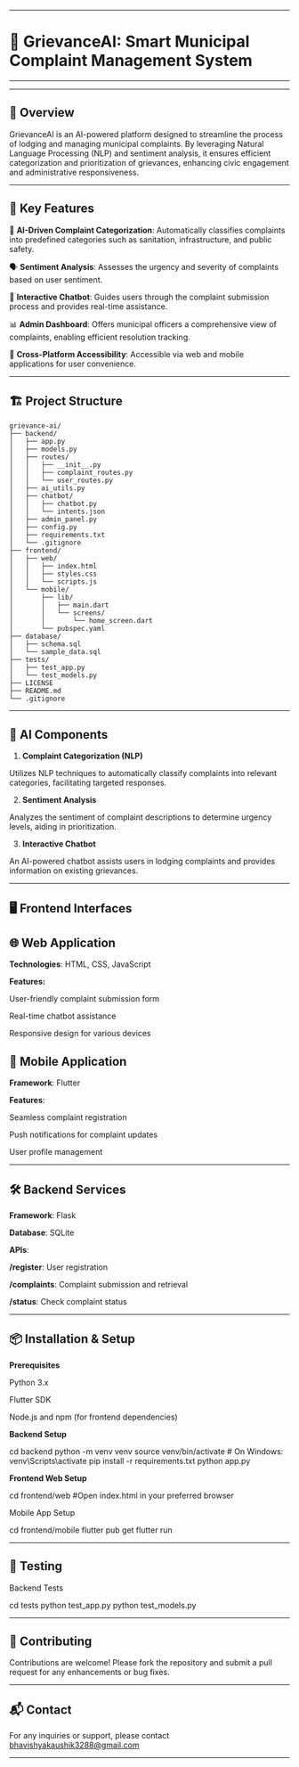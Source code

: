 
---

# 🧾 **GrievanceAI**: Smart Municipal Complaint Management System


---

---

## 📌 **Overview**

GrievanceAI is an AI-powered platform designed to streamline the process of lodging and managing municipal complaints. By leveraging Natural Language Processing (NLP) and sentiment analysis, it ensures efficient categorization and prioritization of grievances, enhancing civic engagement and administrative responsiveness.


---

## 🚀 **Key Features**

🤖 **AI-Driven Complaint Categorization**: Automatically classifies complaints into predefined categories such as sanitation, infrastructure, and public safety.

🗣️ **Sentiment Analysis**: Assesses the urgency and severity of complaints based on user sentiment.

💬 **Interactive Chatbot**: Guides users through the complaint submission process and provides real-time assistance.

📊 **Admin Dashboard**: Offers municipal officers a comprehensive view of complaints, enabling efficient resolution tracking.

📱 **Cross-Platform Accessibility**: Accessible via web and mobile applications for user convenience.



---

## 🏗️ **Project Structure**
```
grievance-ai/
├── backend/
│   ├── app.py
│   ├── models.py
│   ├── routes/
│   │   ├── __init__.py
│   │   ├── complaint_routes.py
│   │   └── user_routes.py
│   ├── ai_utils.py
│   ├── chatbot/
│   │   ├── chatbot.py
│   │   └── intents.json
│   ├── admin_panel.py
│   ├── config.py
│   ├── requirements.txt
│   └── .gitignore
├── frontend/
│   ├── web/
│   │   ├── index.html
│   │   ├── styles.css
│   │   └── scripts.js
│   └── mobile/
│       ├── lib/
│       │   ├── main.dart
│       │   └── screens/
│       │       └── home_screen.dart
│       └── pubspec.yaml
├── database/
│   ├── schema.sql
│   └── sample_data.sql
├── tests/
│   ├── test_app.py
│   └── test_models.py
├── LICENSE
├── README.md
└── .gitignore
```

---

## 🧠 **AI Components**

1. **Complaint Categorization (NLP)**

Utilizes NLP techniques to automatically classify complaints into relevant categories, facilitating targeted responses.

2. **Sentiment Analysis**

Analyzes the sentiment of complaint descriptions to determine urgency levels, aiding in prioritization.

3. **Interactive Chatbot**

An AI-powered chatbot assists users in lodging complaints and provides information on existing grievances.


---

## 🖥️ **Frontend Interfaces**

## 🌐 **Web Application**

**Technologies**: HTML, CSS, JavaScript

**Features:**

User-friendly complaint submission form

Real-time chatbot assistance

Responsive design for various devices



## 📱 **Mobile Application**

**Framework**: Flutter

**Features**:

Seamless complaint registration

Push notifications for complaint updates

User profile management




---

## 🛠️ **Backend Services**

**Framework**: Flask

**Database**: SQLite

**APIs**:

**/register**: User registration

**/complaints**: Complaint submission and retrieval

**/status**: Check complaint status




---

## 📦 **Installation & Setup**

**Prerequisites**

Python 3.x

Flutter SDK

Node.js and npm (for frontend dependencies)

**Backend Setup**

cd backend
python -m venv venv
source venv/bin/activate  # On Windows: venv\Scripts\activate
pip install -r requirements.txt
python app.py

**Frontend Web Setup**

cd frontend/web
#Open index.html in your preferred browser

Mobile App Setup

cd frontend/mobile
flutter pub get
flutter run

---

## 🧪 **Testing**

Backend Tests

cd tests
python test_app.py
python test_models.py

---

## 🤝 **Contributing**

Contributions are welcome! Please fork the repository and submit a pull request for any enhancements or bug fixes.


---

## 📬 **Contact**

For any inquiries or support, please contact bhavishyakaushik3288@gmail.com


---

